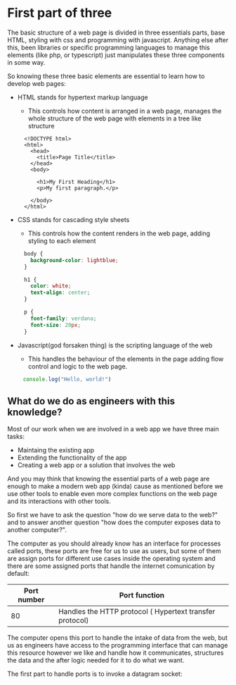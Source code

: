 # First part of three

The basic structure of a web page is divided in three essentials parts, base HTML, styling with css and programming with javascript.
Anything else after this, been libraries or specific programming languages to manage this elements (like php, or typescript) just manipulates these three components in some way.

So knowing these three basic elements are essential to learn how to develop web pages:

- HTML stands for hypertext markup language
  - This controls how content is arranged in a web page, manages the whole structure of the web page with elements in a tree like structure

  ```html,editable
    <!DOCTYPE html>
    <html>
      <head>
        <title>Page Title</title>
      </head>
      <body>

        <h1>My First Heading</h1>
        <p>My first paragraph.</p>

      </body>
    </html> 
  ```

- CSS stands for cascading style sheets
  - This controls how the content renders in the web page, adding styling to each element

  ```css
    body {
      background-color: lightblue;
    }

    h1 {
      color: white;
      text-align: center;
    }

    p {
      font-family: verdana;
      font-size: 20px;
    }
  ```

- Javascript(god forsaken thing) is the scripting language of the web
  - This handles the behaviour of the elements in the page adding flow control and logic to the web page.

```javascript
     console.log("Hello, world!")
```

## What do we do as engineers with this knowledge?

Most of our work when we are involved in a web app we have three main tasks:

- Maintaing the existing app
- Extending the functionality of the app
- Creating a web app or a solution that involves the web

And you may think that knowing the essential parts of a web page are enough to make a modern web app (kinda)
cause as mentioned before we use other tools to enable even more complex functions on the web page and its interactions
with other tools.

So first we have to ask the question "how do we serve data to the web?" and to answer another question "how does the computer exposes data to another computer?".

The computer as you should already know has an interface for processes called ports, these ports are free for us to use as users, but some of them are assign ports for different use cases inside the operating system and there are some assigned ports that handle the internet comunication by default:
  
| Port number | Port function |
|-------------|---------------|
|  80 | Handles the HTTP protocol ( Hypertext transfer protocol)|

The computer opens this port to handle the intake of data from the web, but us as engineers have access to the programming interface that can manage this
resource however we like and handle how it communicates, structures the data and the after logic needed for it to do what we want.

The first part to handle ports is to invoke a datagram socket:
